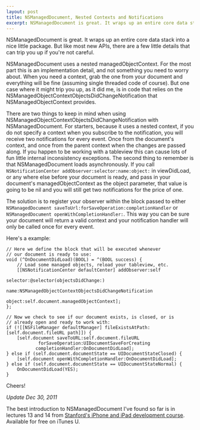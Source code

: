 ```yaml
---
layout: post
title: NSManagedDocument, Nested Contexts and Notifications
excerpt: NSManagedDocument is great. It wraps up an entire core data stack into a nice little package. But like most new APIs, there are a few little details that can trip you up if you're not careful.
---
```


NSManagedDocument is great. It wraps up an entire core data stack into a nice little package. But like most new APIs, there are a few little details that can trip you up if you're not careful.

NSManagedDocument uses a nested managedObjectContext. For the most part this is an implementation detail, and not something you need to worry about. When you need a context, grab the one from your document and everything will be fine (assuming single threaded code of course). But one case where it might trip you up, as it did me, is in code that relies on the NSManagedObjectContextObjectsDidChangeNotification that NSManagedObjectContext provides.

There are two things to keep in mind when using NSManagedObjectContextObjectsDidChangeNotification with NSManagedDocument. For starters, because it uses a nested context, if you do not specify a context when you subscribe to the notification, you will receive two notifications for every event. Once from the document's context, and once from the parent context when the changes are passed along. If you happen to be working with a tableview this can cause lots of fun little internal inconsistency exceptions. The second thing to remember is that NSManagedDocument loads asynchronously. If you call `NSNotificationCenter addObserver:selector:name:object:` in viewDidLoad, or any where else before your document is ready, and pass in your document's managedObjectContext as the object parameter, that value is going to be nil and you will still get two notifications for the price of one.

The solution is to register your observer within the block passed to either `NSManagedDocument saveToUrl:forSaveOperation:completionHandler` or `NSManagedDocument openWithCompletionHandler:`. This way you can be sure your document will return a valid context and your notification handler will only be called once for every event.

Here's a example:

	// Here we define the block that will be executed whenever
	// our document is ready to use:
	void (^OnDocumentDidLoad)(BOOL) = ^(BOOL success) {
        // Load some managed objects, reload your tableview, etc.
        [[NSNotificationCenter defaultCenter] addObserver:self
                                                 selector:@selector(objectsDidChange:)
                                                     name:NSManagedObjectContextObjectsDidChangeNotification
                                                   object:self.document.managedObjectContext];
    };
    
	// Now we check to see if our document exists, is closed, or is 
    // already open and ready to work with:	
    if (![[NSFileManager defaultManager] fileExistsAtPath:[self.document.fileURL path]]) {
        [self.document saveToURL:self.document.fileURL
                forSaveOperation:UIDocumentSaveForCreating
               completionHandler:OnDocumentDidLoad];
    } else if (self.document.documentState == UIDocumentStateClosed) {
        [self.document openWithCompletionHandler:OnDocumentDidLoad];
    } else if (self.document.documentState == UIDocumentStateNormal) {
        OnDocumentDidLoad(YES);
    }

Cheers!

*Update Dec 30, 2011*

The best introduction to NSManagedDocument I've found so far is in lectures 13 and 14 from [Stanford's iPhone and iPad development course](http://itunes.apple.com/WebObjects/MZStore.woa/wa/viewPodcast?id=473757255). Available for free on iTunes U.

